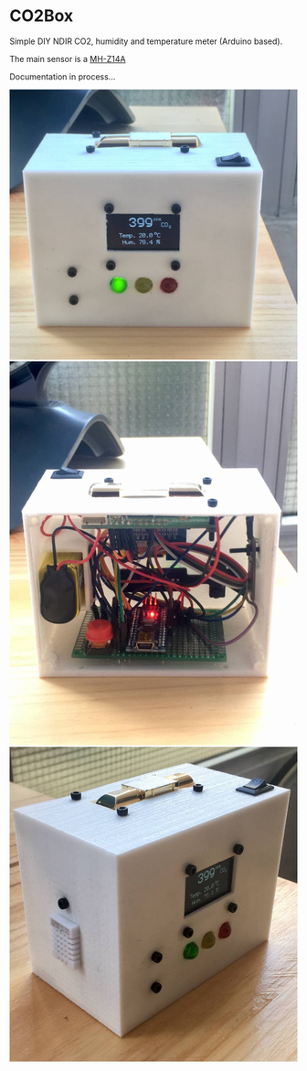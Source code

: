 # CO2Box

Simple DIY NDIR CO2, humidity and temperature meter (Arduino based).

The main sensor is a [MH-Z14A](specs/MH-Z14A.pdf)

Documentation in process... 

![Front view of CO2BOX](images/prototype-front.jpg)
![Back view of CO2BOX](images/prototype-back.jpg)
![Side view of CO2BOX](images/prototype-side.jpg)
